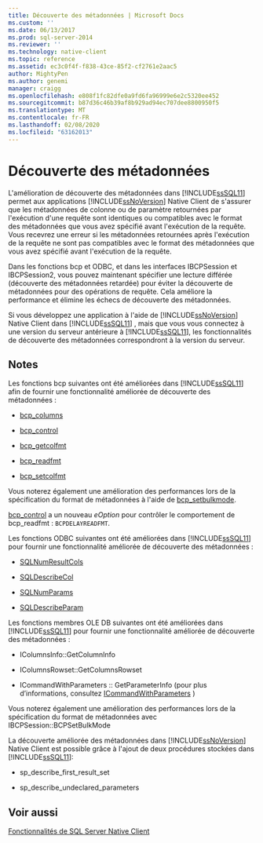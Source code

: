 ```yaml
---
title: Découverte des métadonnées | Microsoft Docs
ms.custom: ''
ms.date: 06/13/2017
ms.prod: sql-server-2014
ms.reviewer: ''
ms.technology: native-client
ms.topic: reference
ms.assetid: ec3c0f4f-f838-43ce-85f2-cf2761e2aac5
author: MightyPen
ms.author: genemi
manager: craigg
ms.openlocfilehash: e808f1fc82dfe0a9fd6fa96999e6e2c5320ee452
ms.sourcegitcommit: b87d36c46b39af8b929ad94ec707dee8800950f5
ms.translationtype: MT
ms.contentlocale: fr-FR
ms.lasthandoff: 02/08/2020
ms.locfileid: "63162013"
---
```

# <a name="metadata-discovery"></a>Découverte des métadonnées
  L'amélioration de découverte des métadonnées dans [!INCLUDE[ssSQL11](../../../includes/sssql11-md.md)] permet aux applications [!INCLUDE[ssNoVersion](../../../includes/ssnoversion-md.md)] Native Client de s'assurer que les métadonnées de colonne ou de paramètre retournées par l'exécution d'une requête sont identiques ou compatibles avec le format des métadonnées que vous avez spécifié avant l'exécution de la requête. Vous recevrez une erreur si les métadonnées retournées après l'exécution de la requête ne sont pas compatibles avec le format des métadonnées que vous avez spécifié avant l'exécution de la requête.  
  
 Dans les fonctions bcp et ODBC, et dans les interfaces IBCPSession et  IBCPSession2, vous pouvez maintenant spécifier une lecture différée (découverte des métadonnées retardée) pour éviter la découverte de métadonnées pour des opérations de requête. Cela améliore la performance et élimine les échecs de découverte des métadonnées.  
  
 Si vous développez une application à l'aide de [!INCLUDE[ssNoVersion](../../../includes/ssnoversion-md.md)] Native Client dans [!INCLUDE[ssSQL11](../../../includes/sssql11-md.md)] , mais que vous vous connectez à une version du serveur antérieure à [!INCLUDE[ssSQL11](../../../includes/sssql11-md.md)], les fonctionnalités de découverte des métadonnées correspondront à la version du serveur.  
  
## <a name="remarks"></a>Notes  
 Les fonctions bcp suivantes ont été améliorées dans [!INCLUDE[ssSQL11](../../../includes/sssql11-md.md)] afin de fournir une fonctionnalité améliorée de découverte des métadonnées :  
  
-   [bcp_columns](../../native-client-odbc-extensions-bulk-copy-functions/bcp-columns.md)  
  
-   [bcp_control](../../native-client-odbc-extensions-bulk-copy-functions/bcp-control.md)  
  
-   [bcp_getcolfmt](../../native-client-odbc-extensions-bulk-copy-functions/bcp-getcolfmt.md)  
  
-   [bcp_readfmt](../../native-client-odbc-extensions-bulk-copy-functions/bcp-readfmt.md)  
  
-   [bcp_setcolfmt](../../native-client-odbc-extensions-bulk-copy-functions/bcp-setcolfmt.md)  
  
 Vous noterez également une amélioration des performances lors de la spécification du format de métadonnées à l'aide de [bcp_setbulkmode](../../native-client-odbc-extensions-bulk-copy-functions/bcp-setbulkmode.md).  
  
 [bcp_control](../../native-client-odbc-extensions-bulk-copy-functions/bcp-control.md) a un nouveau *eOption* pour contrôler le comportement de bcp_readfmt : `BCPDELAYREADFMT`.  
  
 Les fonctions ODBC suivantes ont été améliorées dans [!INCLUDE[ssSQL11](../../../includes/sssql11-md.md)] pour fournir une fonctionnalité améliorée de découverte des métadonnées :  
  
-   [SQLNumResultCols](../../native-client-odbc-api/sqlnumresultcols.md)  
  
-   [SQLDescribeCol](../../native-client-odbc-api/sqldescribecol.md)  
  
-   [SQLNumParams](../../native-client-odbc-api/sqlnumparams.md)  
  
-   [SQLDescribeParam](../../native-client-odbc-api/sqldescribeparam.md)  
  
 Les fonctions membres OLE DB suivantes ont été améliorées dans [!INCLUDE[ssSQL11](../../../includes/sssql11-md.md)] pour fournir une fonctionnalité améliorée de découverte des métadonnées :  
  
-   IColumnsInfo::GetColumnInfo  
  
-   IColumnsRowset::GetColumnsRowset  
  
-   ICommandWithParameters :: GetParameterInfo (pour plus d’informations, consultez [ICommandWithParameters](../../native-client-ole-db-interfaces/icommandwithparameters.md) )  
  
 Vous noterez également une amélioration des performances lors de la spécification du format de métadonnées avec IBCPSession::BCPSetBulkMode  
  
 La découverte améliorée des métadonnées  dans [!INCLUDE[ssNoVersion](../../../includes/ssnoversion-md.md)] Native Client est possible grâce à l'ajout de deux procédures stockées dans [!INCLUDE[ssSQL11](../../../includes/sssql11-md.md)]:  
  
-   sp_describe_first_result_set  
  
-   sp_describe_undeclared_parameters  
  
## <a name="see-also"></a>Voir aussi  
 [Fonctionnalités de SQL Server Native Client](sql-server-native-client-features.md)  
  
  
